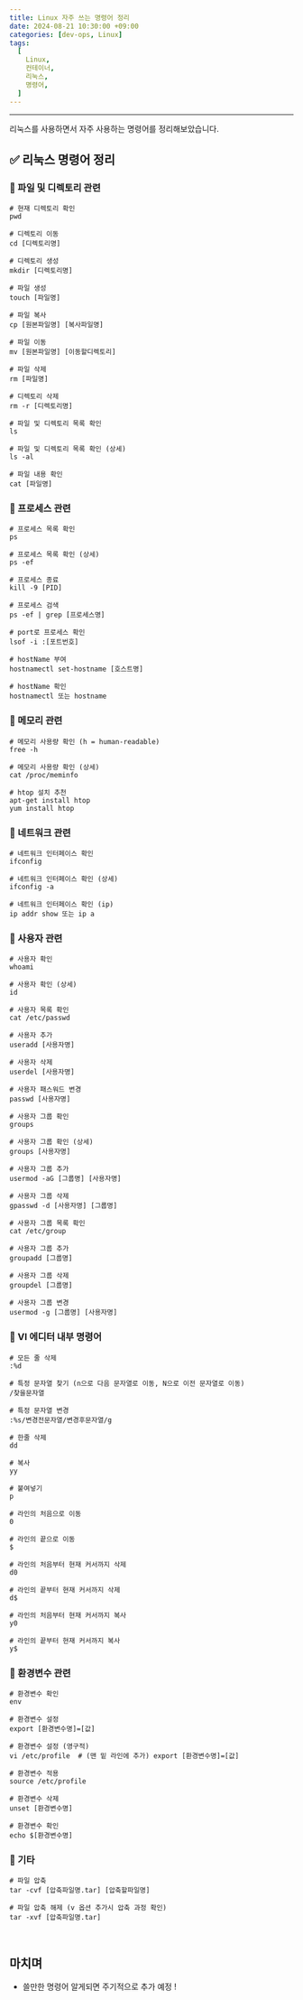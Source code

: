 ```yaml
---
title: Linux 자주 쓰는 명령어 정리
date: 2024-08-21 10:30:00 +09:00
categories: [dev-ops, Linux]
tags:
  [
    Linux,
    컨테이너,
    리눅스,
    명령어,
  ]
---
```


* * *

리눅스를 사용하면서 자주 사용하는 명령어를 정리해보았습니다.


## ✅ 리눅스 명령어 정리

### 📌 파일 및 디렉토리 관련
```shell
# 현재 디렉토리 확인
pwd

# 디렉토리 이동
cd [디렉토리명]

# 디렉토리 생성
mkdir [디렉토리명]

# 파일 생성
touch [파일명]

# 파일 복사
cp [원본파일명] [복사파일명]

# 파일 이동
mv [원본파일명] [이동할디렉토리]

# 파일 삭제
rm [파일명]

# 디렉토리 삭제
rm -r [디렉토리명]

# 파일 및 디렉토리 목록 확인
ls

# 파일 및 디렉토리 목록 확인 (상세)
ls -al

# 파일 내용 확인
cat [파일명]
```

### 📌 프로세스 관련
```shell
# 프로세스 목록 확인
ps

# 프로세스 목록 확인 (상세)
ps -ef

# 프로세스 종료
kill -9 [PID]

# 프로세스 검색
ps -ef | grep [프로세스명]

# port로 프로세스 확인
lsof -i :[포트번호]

# hostName 부여
hostnamectl set-hostname [호스트명]

# hostName 확인
hostnamectl 또는 hostname
```

### 📌 메모리 관련
```shell
# 메모리 사용량 확인 (h = human-readable)
free -h

# 메모리 사용량 확인 (상세)
cat /proc/meminfo

# htop 설치 추천
apt-get install htop 
yum install htop
```

### 📌 네트워크 관련
```shell
# 네트워크 인터페이스 확인
ifconfig

# 네트워크 인터페이스 확인 (상세)
ifconfig -a

# 네트워크 인터페이스 확인 (ip)
ip addr show 또는 ip a
```

### 📌 사용자 관련
```shell
# 사용자 확인
whoami

# 사용자 확인 (상세)
id

# 사용자 목록 확인
cat /etc/passwd

# 사용자 추가
useradd [사용자명]

# 사용자 삭제
userdel [사용자명]

# 사용자 패스워드 변경
passwd [사용자명]

# 사용자 그룹 확인
groups

# 사용자 그룹 확인 (상세)
groups [사용자명]

# 사용자 그룹 추가
usermod -aG [그룹명] [사용자명]

# 사용자 그룹 삭제
gpasswd -d [사용자명] [그룹명]

# 사용자 그룹 목록 확인
cat /etc/group

# 사용자 그룹 추가
groupadd [그룹명]

# 사용자 그룹 삭제
groupdel [그룹명]

# 사용자 그룹 변경
usermod -g [그룹명] [사용자명]

```

### 📌 VI 에디터 내부 명령어
```shell
# 모든 줄 삭제
:%d

# 특정 문자열 찾기 (n으로 다음 문자열로 이동, N으로 이전 문자열로 이동)
/찾을문자열 

# 특정 문자열 변경
:%s/변경전문자열/변경후문자열/g

# 한줄 삭제
dd

# 복사
yy

# 붙여넣기
p

# 라인의 처음으로 이동
0

# 라인의 끝으로 이동
$

# 라인의 처음부터 현재 커서까지 삭제
d0

# 라인의 끝부터 현재 커서까지 삭제
d$

# 라인의 처음부터 현재 커서까지 복사
y0

# 라인의 끝부터 현재 커서까지 복사
y$
```

### 📌 환경변수 관련
```shell
# 환경변수 확인
env

# 환경변수 설정
export [환경변수명]=[값]

# 환경변수 설정 (영구적)
vi /etc/profile  # (맨 밑 라인에 추가) export [환경변수명]=[값]

# 환경변수 적용
source /etc/profile

# 환경변수 삭제
unset [환경변수명]

# 환경변수 확인
echo $[환경변수명]

```
 
### 📌 기타
```shell
# 파일 압축
tar -cvf [압축파일명.tar] [압축할파일명]

# 파일 압축 해제 (v 옵션 추가시 압축 과정 확인)
tar -xvf [압축파일명.tar]



```




## 마치며
* 쓸만한 명령어 알게되면 주기적으로 추가 예정 !

